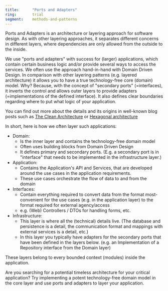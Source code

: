 ```yaml
---
title:      "Ports and Adapters"
ring:       trial
segment:    methods-and-patterns
---
```


Ports and Adapters is an architecture or layering approach for software design. As with other layering approaches, it separates different concerns in different layers, where dependencies are only allowed from the outside to the inside.

We use "ports and adapters" with success for (larger) applications, which contain certain business logic and/or provide several ways to access the services.
We often use the approach hand-in-hand with Domain Driven Design. In comparison with other layering patterns (e.g. layered architecture) it allows you to have a true technology-free core (domain) model. Why? Because, with the concept of "secondary ports" (=interfaces), it inverts the control and allows outer layers to provide adapters (=implementations of the defined interface).
It also defines clear boundaries regarding where to put what logic of your application.

You can find out more about the details and its origins in well-known blog posts such as [The Clean Architecture](https://8thlight.com/blog/uncle-bob/2012/08/13/the-clean-architecture.html) or [Hexagonal architecture](http://alistair.cockburn.us/Hexagonal+architecture)

In short, here is how we often layer such applications:
* Domain:
    * Is the inner layer and contains the technology-free domain model
    * Often uses building blocks from Domain Driven Design
    * It defines primary and secondary ports. (E.g. a secondary port is in "interface" that needs to be implemented in the infrastructure layer.)
* Application:
    * Contains the Application's API and Services, that are developed around the use cases in the application requirements.
    * These use cases orchestrate the flow of data to and from the domain
* Interfaces:
    * Contain everything required to convert data from the format most-convenient for the use cases (e.g. in the application layer) to the format required for external agency/access
    * e.g. (Web) Controllers / DTOs for handling forms, etc.
* Infrastructure:
    * This layer is where all the (technical) details live. (The database and persistence is a detail, the communication format and mappings with external services is a detail, etc.)
    * In this layer you typically have adapters for the secondary ports that have been defined in the layers below. (e.g. an Implementation of a Repository interface from the Domain layer)

These layers belong to every bounded context (modules) inside the application.

Are you searching for a potential timeless architecture for your critical application? Try implementing a potent technology-free domain model in the core layer and use ports and adapters to layer your application.
